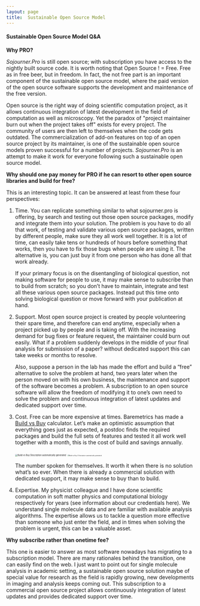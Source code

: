 ```yaml
---
layout: page
title:  Sustainable Open Source Model
---
```


#### Sustainable Open Source Model Q&A

**Why PRO?**

*Sojourner.Pro* is still open source; with subscription you have access to the nightly built source code. It is worth noting that Open Source ! = Free. Free as in free beer, but in freedom. In fact, the not free part is an important component of the sustainable open source model, where the paid version of the open source software supports the development and maintenance of the free version. 

Open source is the right way of doing scientific computation project, as it allows continuous integration of latest development in the field of computation as well as microscopy. Yet the paradox of "project maintainer burn out when the project takes off" exists for every project. The community of users are then left to themselves when the code gets outdated. The commercialization of add-on features on top of an open source project by its maintainer, is one of the sustainable open source models proven successful for a number of projects. *Sojourner.Pro* is an attempt to make it work for everyone following such a sustainable open source model.

**Why should one pay money for PRO if he can resort to other open source libraries and build for free?**

This is an interesting topic. It can be answered at least from these four perspectives: 

1. Time. You can replicate something similar to what sojourner.pro is offering, by search and testing out those open source packages, modify and integrate them into your solution. The problem is you have to do all that work, of testing and validate various open source packages, written by different people, make sure they all work well together. It is a lot of time, can easily take tens or hundreds of hours before something that works, then you have to fix those bugs when people are using it. The alternative is, you can just buy it from one person who has done all that work already. 

   If your primary focus is on the disentangling of biological question, not making software for people to use, it may make sense to subscribe than to build from scratch; so you don’t have to maintain, integrate and test all these various open source packages. Instead put this time onto solving biological question or move forward with your publication at hand.

2. Support. Most open source project is created by people volunteering their spare time, and therefore can end anytime, especially when a project picked up by people and is taking off. With the increasing demand for bug fixes or feature request, the maintainer could burn out easily. What if a problem suddenly develops in the middle of your final analysis for submission of a paper? without dedicated support this can take weeks or months to resolve. 

   Also, suppose a person in the lab has made the effort and build a “free” alternative to solve the problem at hand, two years later when the person moved on with his own business, the maintenance and support of the software becomes a problem. A subscription to an open source software will allow the freedom of modifying it to one’s own need to solve the problem and continuous integration of latest updates and dedicated support over time. 

3. Cost. Free can be more expensive at times. Baremetrics has made a [Build vs Buy](https://baremetrics.com/build-vs-buy) calculator. Let’s make an optimistic assumption that everything goes just as expected, a postdoc finds the required packages and build the full sets of features and tested it all work well together with a month, this is the cost of build and savings annually. 

   <img src="file:////Users/shengliu/Library/Group%20Containers/UBF8T346G9.Office/TemporaryItems/msohtmlclip/clip_image001.png" alt="Build vs Buy Description  automatically generated" style="zoom:40%;" />

   <img src="file:////Users/shengliu/Library/Group%20Containers/UBF8T346G9.Office/TemporaryItems/msohtmlclip/clip_image002.png" alt="Build vs Buy 2  Description automatically generated" style="zoom:26%;" />

   The number spoken for themselves. It worth it when there is no solution what’s so ever. When there is already a commercial solution with dedicated support, it may make sense to buy than to build.  

4. Expertise. My physicist colleague and I have done scientific computation in soft matter physics and computational biology respectively for years (see information about our credentials here). We understand single molecule data and are familiar with available analysis algorithms. The expertise allows us to tackle a question more effective than someone who just enter the field, and in times when solving the problem is urgent, this can be a valuable asset.  

**Why subscribe rather than onetime fee?**

This one is easier to answer as most software nowadays has migrating to a subscription model. There are many rationales behind the transition, one can easily find on the web. I just want to point out for single molecule analysis in academic setting, a sustainable open source solution maybe of special value for research as the field is rapidly growing, new developments in imaging and analysis keeps coming out. This subscription to a commercial open source project allows continuously integration of latest updates and provides dedicated support over time. 

